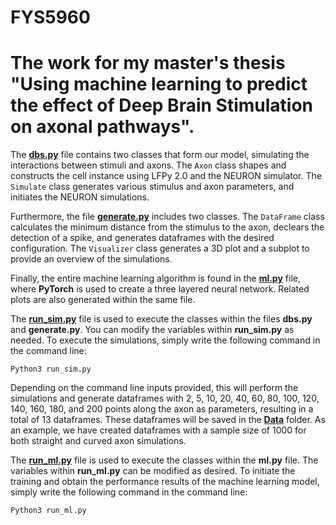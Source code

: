 # FYS5960  
# The work for my master's thesis "Using machine learning to predict the effect of Deep Brain Stimulation on axonal pathways".  

The **[dbs.py](https://github.com/kariannestrand/FYS5960/blob/main/dbs.py)** file contains two classes that form our model, simulating the interactions between stimuli and axons. The `Axon` class shapes and constructs the cell instance using LFPy 2.0 and the NEURON simulator. The `Simulate` class generates various stimulus and axon parameters, and initiates the NEURON simulations.  

Furthermore, the file **[generate.py](https://github.com/kariannestrand/FYS5960/blob/main/generate.py)** includes two classes. The `DataFrame` class calculates the minimum distance from the stimulus to the axon, declears the detection of a spike, and generates dataframes with the desired configuration. The `Visualizer` class generates a 3D plot and a subplot to provide an overview of the simulations.  

Finally, the entire machine learning algorithm is found in the **[ml.py](https://github.com/kariannestrand/FYS5960/blob/main/ml.py)** file, where **PyTorch** is used to create a three layered neural network. Related plots are also generated within the same file.  


The **[run_sim.py](https://github.com/kariannestrand/FYS5960/blob/main/run_sim.py)** file is used to execute the classes within the files **dbs.py** and **generate.py**. You can modify the variables within **run_sim.py** as needed. To execute the simulations, simply write the following command in the command line:  

    Python3 run_sim.py  

Depending on the command line inputs provided, this will perform the simulations and generate dataframes with 2, 5, 10, 20, 40, 60, 80, 100, 120, 140, 160, 180, and 200 points along the axon as parameters, resulting in a total of 13 dataframes. These dataframes will be saved in the **[Data](https://github.com/kariannestrand/FYS5960/tree/main/Data)** folder. As an example, we have created dataframes with a sample size of 1000 for both straight and curved axon simulations.  

The **[run_ml.py](https://github.com/kariannestrand/FYS5960/blob/main/run_ml.py)** file is used to execute the classes within the **ml.py** file. The variables within **run_ml.py** can be modified as desired. To initiate the training and obtain the performance results of the machine learning model, simply write the following command in the command line:  

    Python3 run_ml.py   


